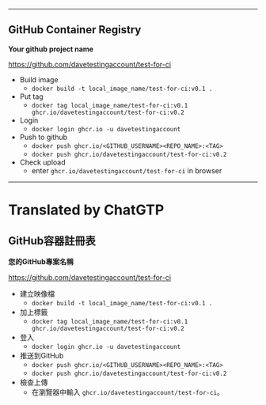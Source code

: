 <!--HugoNoteFlag-->

---

## GitHub Container Registry

**Your github project name**

https://github.com/davetestingaccount/test-for-ci

* Build image
  * `docker build -t local_image_name/test-for-ci:v0.1 .`
* Put tag
  * `docker tag local_image_name/test-for-ci:v0.1 ghcr.io/davetestingaccount/test-for-ci:v0.2`
* Login
  * `docker login ghcr.io -u davetestingaccount`
* Push to github
  * `docker push ghcr.io/<GITHUB_USERNAME><REPO_NAME>:<TAG>`
  * `docker push ghcr.io/davetestingaccount/test-for-ci:v0.2`
* Check upload
  * enter `ghcr.io/davetestingaccount/test-for-ci` in browser
    

---

<!--HugoNoteZhFlag-->

# Translated by ChatGTP

## GitHub容器註冊表

**您的GitHub專案名稱**

https://github.com/davetestingaccount/test-for-ci

* 建立映像檔
  * `docker build -t local_image_name/test-for-ci:v0.1 .`
* 加上標籤
  * `docker tag local_image_name/test-for-ci:v0.1 ghcr.io/davetestingaccount/test-for-ci:v0.2`
* 登入
  * `docker login ghcr.io -u davetestingaccount`
* 推送到GitHub
  * `docker push ghcr.io/<GITHUB_USERNAME><REPO_NAME>:<TAG>`
  * `docker push ghcr.io/davetestingaccount/test-for-ci:v0.2`
* 檢查上傳
  * 在瀏覽器中輸入 `ghcr.io/davetestingaccount/test-for-ci`。